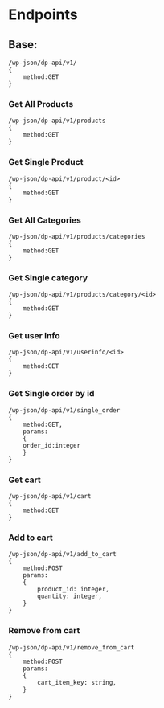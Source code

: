 # Endpoints

## Base:

```
/wp-json/dp-api/v1/
{
    method:GET
}
```

### Get All Products

```
/wp-json/dp-api/v1/products
{
    method:GET
}
```

### Get Single Product

```
/wp-json/dp-api/v1/product/<id>
{
    method:GET
}
```

### Get All Categories

```
/wp-json/dp-api/v1/products/categories
{
    method:GET
}
```

### Get Single category

```
/wp-json/dp-api/v1/products/category/<id>
{
    method:GET
}
```

### Get user Info

```
/wp-json/dp-api/v1/userinfo/<id>
{
    method:GET
}
```

### Get Single order by id

```
/wp-json/dp-api/v1/single_order
{
    method:GET,
    params:
    {
    order_id:integer
    }
}
```

### Get cart

```
/wp-json/dp-api/v1/cart
{
    method:GET
}
```

### Add to cart

```
/wp-json/dp-api/v1/add_to_cart
{
    method:POST
    params:
    {
        product_id: integer,
        quantity: integer,
    }
}
```

### Remove from cart

```
/wp-json/dp-api/v1/remove_from_cart
{
    method:POST
    params:
    {
        cart_item_key: string,
    }
}
```

